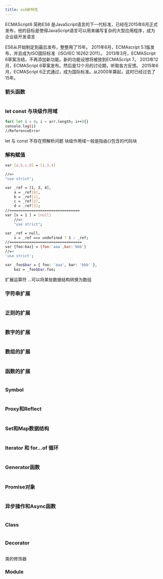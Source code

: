 ```yaml
---
title: es6新特性
---
```

ECMAScript6 简称ES6 是JavaScript语言的下一代标准，已经在2015年6月正式发布，他的目标是使得JavaScript语言可以用来编写复杂的大型应用程序，成为企业级开发语言

ES6从开始制定到最后发布，整整用了15年。
2011年6月，ECMAscript 5.1版发布，并且成为ISO国际标准（ISO/IEC 16262:2011）。
2013年3月，ECMAScript 6草案冻结，不再添加新功能。新的功能设想将被放到ECMAScript 7。
2013年12月，ECMAScript 6草案发布。然后是12个月的讨论期，听取各方反馈。
2015年6月，ECMAScript 6正式通过，成为国际标准。从2000年算起，这时已经过去了15年。
### 箭头函数
``` bash

```
### let const 与块级作用域

``` bash
for( let i = 0; i < arr.length; i++){}
console.log(i)
//ReferenceError 
```
let 与 const 不存在预解析问题
块级作用域一般是指由{}包含的代码块

### 解构赋值

``` bash
var [a,b,c,d] = [1,3,4]

//=>
"use strict";

var _ref = [1, 3, 4],
    a = _ref[0],
    b = _ref[1],
    c = _ref[2],
    d = _ref[3];
//================================
var [x = 1 ] = [null]
    //=>
    "use strict";

var _ref = null,
    x = _ref === undefined ? 1 : _ref;
//=================================
var {foo:baz} = {foo:'aaa',bar:'bbb'}
//=>
'use strict';

var _foo$bar = { foo: 'aaa', bar: 'bbb' },
    baz = _foo$bar.foo;

```
扩展运算符 ...可以将某些数据结构转换为数组

### 字符串扩展

``` bash

```

### 正则的扩展

``` bash

```
### 数字的扩展

``` bash

```

### 数组的扩展

``` bash

```
### 函数的扩展

``` bash

```
### Symbol

``` bash

```
### Proxy和Reflect

``` bash

```

### Set和Map数据结构

``` bash

```
### Iterator 和 for...of 循环

``` bash

```

### Generator函数

``` bash

```

### Promise对象

``` bash

```

### 异步操作和Async函数

``` bash

```

### Class

``` bash

```
### Decorator

``` bash

```
类的修饰器
### Module

``` bash

```















